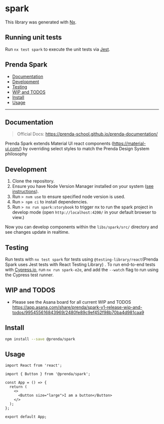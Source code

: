 # spark

This library was generated with [Nx](https://nx.dev).

## Running unit tests

Run `nx test spark` to execute the unit tests via [Jest](https://jestjs.io).

## Prenda Spark

- [Documentation](#documentation)
- [Development](#development)
- [Testing](#testing)
- [WIP and TODOS](#wip-and-todos)
- [Install](#install)
- [Usage](#usage)

---

## Documentation

> Official Docs: https://prenda-school.github.io/prenda-documentation/

Prenda Spark extends Material UI react components (https://material-ui.com/) by overriding select styles to match the Prenda Design System philosophy

## Development

1. Clone the repository.
2. Ensure you have Node Version Manager installed on your system ([see instructions](https://github.com/nvm-sh/nvm#installing-and-updating)).
3. Run `> nvm use` to ensure specified node version is used.
4. Run `> npm ci` to install dependencies.
5. Run `> nx run spark:storybook` to trigger nx to run the spark project in develop mode (open `http://localhost:4200/` in your default browser to view.)

Now you can develop components within the `libs/spark/src/` directory and see changes update in realtime.

## Testing

Run tests with `nx test spark` for tests using `@testing-library/react`(Prenda Spark uses Jest tests with React Testing Library) . To run end-to-end tests with [Cypress.io](https://www.cypress.io/), run `nx run spark-e2e`, and add the `--watch` flag to run using the Cypress test runner.

## WIP and TODOS

- Please see the Asana board for all current WIP and TODOS https://app.asana.com/share/prenda/spark-v1-release-wip-and-todos/995455616843969/2480fe89c9ef452f98b70ba4d981caa9

## Install

```bash
npm install --save @prenda/spark
```

## Usage

```tsx
import React from 'react';

import { Button } from '@prenda/spark';

const App = () => {
  return (
    <>
      <Button size="large">I am a button</Button>
    </>
  );
};

export default App;
```
